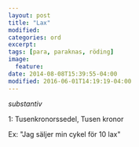 ```yaml
---
layout: post
title: "Lax"
modified:
categories: ord
excerpt:
tags: [para, paraknas, röding]
image:
  feature:
date: 2014-08-08T15:39:55-04:00
modified: 2016-06-01T14:19:19-04:00
---
```


*substantiv*

1: Tusenkronorssedel, Tusen kronor

Ex: "Jag säljer min cykel för 10 lax"
